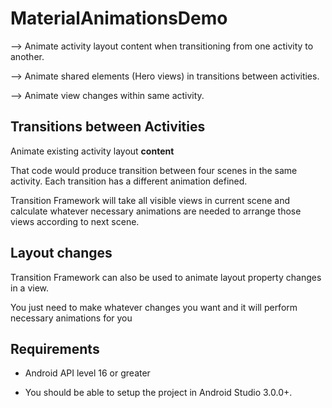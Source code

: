 # MaterialAnimationsDemo

--> Animate activity layout content when transitioning from one activity to another.

--> Animate shared elements (Hero views) in transitions between activities.

--> Animate view changes within same activity.


## Transitions between Activities

Animate existing activity layout **content**

That code would produce transition between four scenes in the same activity. Each transition has a different animation defined. 

Transition Framework will take all visible views in current scene and calculate whatever necessary animations are needed to arrange those views according to next scene.


## Layout changes

Transition Framework can also be used to animate layout property changes in a view.

You just need to make whatever changes you want and it will perform necessary animations for you

## Requirements 

 - Android API level 16 or greater
 
 - You should be able to setup the project in Android Studio 3.0.0+.
